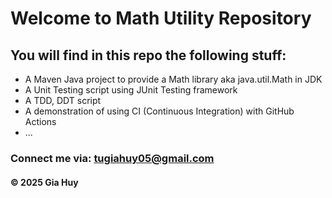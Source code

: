 # Welcome to Math Utility Repository

## You will find in this repo the following stuff:

* A Maven Java project to provide a Math library aka java.util.Math in JDK
* A Unit Testing script using JUnit Testing framework
* A TDD, DDT script
* A demonstration of using CI (Continuous Integration) with GitHub Actions
* ...

### Connect me via: tugiahuy05@gmail.com

#### &#169; 2025 Gia Huy 